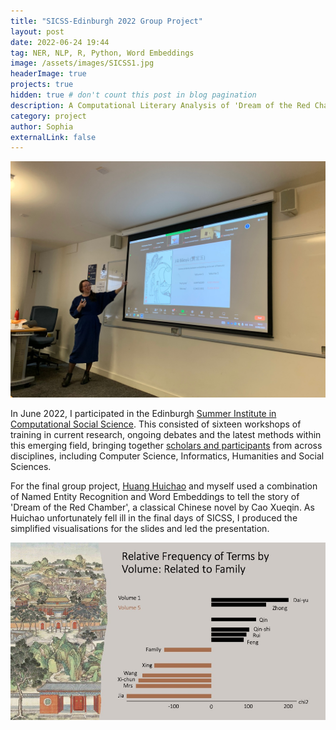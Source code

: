 ```yaml
---
title: "SICSS-Edinburgh 2022 Group Project"
layout: post
date: 2022-06-24 19:44
tag: NER, NLP, R, Python, Word Embeddings
image: /assets/images/SICSS1.jpg
headerImage: true
projects: true
hidden: true # don't count this post in blog pagination
description: A Computational Literary Analysis of 'Dream of the Red Chamber'
category: project
author: Sophia
externalLink: false
---
```


![Presentation](/assets/images/SICSSpres.jpg)

In June 2022, I participated in the Edinburgh [Summer Institute in Computational Social Science](https://sicss.io/2022/edinburgh/). This consisted of sixteen workshops of training in current research, ongoing debates and the latest methods within this emerging field, bringing together [scholars and participants](https://sicss.io/2022/edinburgh/people) from across disciplines, including Computer Science, Informatics, Humanities and Social Sciences.

For the final group project, [Huang Huichao](https://www.linkedin.com/in/huichao-huang-280b34228/) and myself used a combination of Named Entity Recognition and Word Embeddings to tell the story of 'Dream of the Red Chamber', a classical Chinese novel by Cao Xueqin. As Huichao unfortunately fell ill in the final days of SICSS, I produced the simplified visualisations for the slides and led the presentation. 

![Example of Analysis](/assets/images/SICSS2.jpg)
